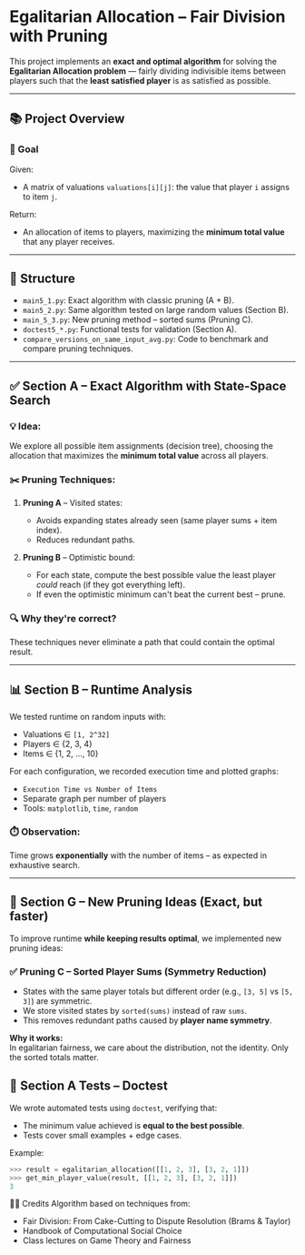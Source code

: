 # Egalitarian Allocation – Fair Division with Pruning

This project implements an **exact and optimal algorithm** for solving the **Egalitarian Allocation problem** — fairly dividing indivisible items between players such that the **least satisfied player** is as satisfied as possible.

---

## 📚 Project Overview

### 🎯 Goal
Given:
- A matrix of valuations `valuations[i][j]`: the value that player `i` assigns to item `j`.

Return:
- An allocation of items to players, maximizing the **minimum total value** that any player receives.

---

## 🧩 Structure

- `main5_1.py`: Exact algorithm with classic pruning (A + B).
- `main5_2.py`: Same algorithm tested on large random values (Section B).
- `main_5_3.py`: New pruning method – sorted sums (Pruning C).
- `doctest5_*.py`: Functional tests for validation (Section A).
- `compare_versions_on_same_input_avg.py`: Code to benchmark and compare pruning techniques.

---

## ✅ Section A – Exact Algorithm with State-Space Search

### 💡 Idea:
We explore all possible item assignments (decision tree), choosing the allocation that maximizes the **minimum total value** across all players.

### ✂️ Pruning Techniques:
1. **Pruning A** – Visited states:
   - Avoids expanding states already seen (same player sums + item index).
   - Reduces redundant paths.

2. **Pruning B** – Optimistic bound:
   - For each state, compute the best possible value the least player *could* reach (if they got everything left).
   - If even the optimistic minimum can't beat the current best – prune.

### 🔍 Why they're correct?
These techniques never eliminate a path that could contain the optimal result.

---

## 📊 Section B – Runtime Analysis

We tested runtime on random inputs with:
- Valuations ∈ `[1, 2^32]`
- Players ∈ {2, 3, 4}
- Items ∈ {1, 2, ..., 10}

For each configuration, we recorded execution time and plotted graphs:
- `Execution Time vs Number of Items`
- Separate graph per number of players
- Tools: `matplotlib`, `time`, `random`

### ⏱️ Observation:
Time grows **exponentially** with the number of items – as expected in exhaustive search.

---

## 🚀 Section G – New Pruning Ideas (Exact, but faster)

To improve runtime **while keeping results optimal**, we implemented new pruning ideas:

### ✅ Pruning C – Sorted Player Sums (Symmetry Reduction)
- States with the same player totals but different order (e.g., `[3, 5]` vs `[5, 3]`) are symmetric.
- We store visited states by `sorted(sums)` instead of raw `sums`.
- This removes redundant paths caused by **player name symmetry**.

**Why it works:**  
In egalitarian fairness, we care about the distribution, not the identity. Only the sorted totals matter.


## 🧪 Section A Tests – Doctest

We wrote automated tests using `doctest`, verifying that:
- The minimum value achieved is **equal to the best possible**.
- Tests cover small examples + edge cases.

Example:
```python
>>> result = egalitarian_allocation([[1, 2, 3], [3, 2, 1]])
>>> get_min_player_value(result, [[1, 2, 3], [3, 2, 1]])
3
```

👨‍🏫 Credits
Algorithm based on techniques from:

- Fair Division: From Cake-Cutting to Dispute Resolution (Brams & Taylor)
- Handbook of Computational Social Choice
- Class lectures on Game Theory and Fairness

